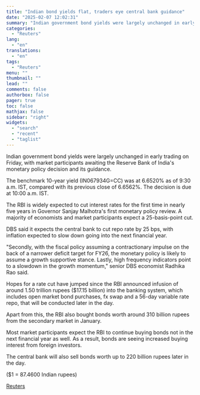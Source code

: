 ```yaml
---
title: "Indian bond yields flat, traders eye central bank guidance"
date: "2025-02-07 12:02:31"
summary: "Indian government bond yields were largely unchanged in early trading on Friday, with market participants awaiting the Reserve Bank of India's monetary policy decision and its guidance.The benchmark 10-year yield (IN067934G=CC) was at 6.6520% as of 9:30 a.m. IST, compared with its previous close of 6.6562%. The decision is due..."
categories:
  - "Reuters"
lang:
  - "en"
translations:
  - "en"
tags:
  - "Reuters"
menu: ""
thumbnail: ""
lead: ""
comments: false
authorbox: false
pager: true
toc: false
mathjax: false
sidebar: "right"
widgets:
  - "search"
  - "recent"
  - "taglist"
---
```


Indian government bond yields were largely unchanged in early trading on Friday, with market participants awaiting the Reserve Bank of India's monetary policy decision and its guidance.

The benchmark 10-year yield (IN067934G=CC) was at 6.6520% as of 9:30 a.m. IST, compared with its previous close of 6.6562%. The decision is due at 10:00 a.m. IST.

The RBI is widely expected to cut interest rates for the first time in nearly five years in Governor Sanjay Malhotra's first monetary policy review. A majority of economists and market participants expect a 25-basis-point cut.

DBS said it expects the central bank to cut repo rate by 25 bps, with inflation expected to slow down going into the next financial year.

"Secondly, with the fiscal policy assuming a contractionary impulse on the back of a narrower deficit target for FY26, the monetary policy is likely to assume a growth supportive stance. Lastly, high frequency indicators point to a slowdown in the growth momentum," senior DBS economist Radhika Rao said.

Hopes for a rate cut have jumped since the RBI announced infusion of around 1.50 trillion rupees ($17.15 billion) into the banking system, which includes open market bond purchases, fx swap and a 56-day variable rate repo, that will be conducted later in the day.

Apart from this, the RBI also bought bonds worth around 310 billion rupees from the secondary market in January.

Most market participants expect the RBI to continue buying bonds not in the next financial year as well. As a result, bonds are seeing increased buying interest from foreign investors.

The central bank will also sell bonds worth up to 220 billion rupees later in the day.

($1 = 87.4600 Indian rupees)

[Reuters](https://www.tradingview.com/news/reuters.com,2025:newsml_L4N3OY0DL:0-indian-bond-yields-flat-traders-eye-central-bank-guidance/)
